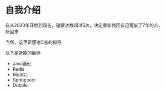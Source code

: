 # 自我介绍

自从2020年开始到现在，碰壁次数超过5次，决定重新找回自己荒废了7年的点，补回来

当然，这里要感谢C总的指导

以下是近期的目标
* Java基础
* Redis
* MySQL
* Springboot
* Dubble
